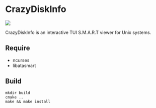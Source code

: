 # CrazyDiskInfo
![](http://raw.github.com/wiki/otakuto/CrazyDiskInfo/images/0.png)

CrazyDiskInfo is an interactive TUI S.M.A.R.T viewer for Unix systems.

## Require
* ncurses
* libatasmart

## Build
```
mkdir build
cmake ..
make && make install
```
